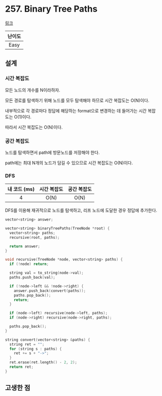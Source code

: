 # 257. Binary Tree Paths

[링크](https://leetcode.com/problems/binary-tree-paths/)

| 난이도 |
| :----: |
|  Easy  |

## 설계

### 시간 복잡도

모든 노드의 개수를 N이라하자.

모든 경로를 탐색하기 위해 노드를 모두 탐색해야 하므로 시간 복잡도는 O(N)이다.

내부적으로 각 경로마다 정답에 해당하는 format으로 변경하는 데 들어가는 시간 복잡도는 O(1)이다.

따라서 시간 복잡도는 O(N)이다.

### 공간 복잡도

노드를 탐색하면서 path에 방문노드를 저장해야 한다.

path에는 최대 N개의 노드가 담길 수 있으므로 시간 복잡도는 O(N)이다.

### DFS

| 내 코드 (ms) | 시간 복잡도 | 공간 복잡도 |
| :----------: | :---------: | :---------: |
|      4       |    O(N)     |    O(N)     |

DFS를 이용해 재귀적으로 노드를 탐색하고, 리프 노드에 도달한 경우 정답에 추가한다.

```cpp
vector<string> answer;

vector<string> binaryTreePaths(TreeNode *root) {
  vector<string> paths;
  recursive(root, paths);

  return answer;
}

void recursive(TreeNode *node, vector<string> paths) {
  if (!node) return;

  string val = to_string(node->val);
  paths.push_back(val);

  if (!node->left && !node->right) {
    answer.push_back(convert(paths));
    paths.pop_back();
    return;
  }

  if (node->left) recursive(node->left, paths);
  if (node->right) recursive(node->right, paths);

  paths.pop_back();
}

string convert(vector<string> &paths) {
  string ret = "";
  for (string s : paths) {
    ret += s + "->";
  }
  ret.erase(ret.length() - 2, 2);
  return ret;
}
```

## 고생한 점
